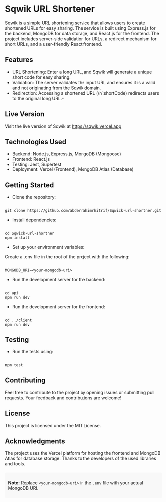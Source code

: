 # Sqwik URL Shortener
Sqwik is a simple URL shortening service that allows users to create shortened URLs for easy sharing. The service is built using Express.js for the backend, MongoDB for data storage, and React.js for the frontend. The project includes server-side validation for URLs, a redirect mechanism for short URLs, and a user-friendly React frontend.

## Features
- URL Shortening: Enter a long URL, and Sqwik will generate a unique short code for easy sharing.
- Validation: The server validates the input URL and ensures it is a valid and not originating from the Sqwik domain.
- Redirection: Accessing a shortened URL (/r/:shortCode) redirects users to the original long URL.-

## Live Version
Visit the live version of Sqwik at https://sqwik.vercel.app

## Technologies Used
- Backend: Node.js, Express.js, MongoDB (Mongoose)
- Frontend: React.js
- Testing: Jest, Supertest
- Deployment: Vercel (Frontend), MongoDB Atlas (Database)
## Getting Started
- Clone the repository:

 ```

git clone https://github.com/abderrahimrhitrif/Sqwick-url-shortner.git

```

- Install dependencies:

```

cd Sqwick-url-shortner
npm install

```
- Set up your environment variables:

Create a .env file in the root of the project with the following:

```

MONGODB_URI=<your-mongodb-uri>

```
- Run the development server for the backend:

```

cd api
npm run dev

```

- Run the development server for the frontend:

```

cd ../client
npm run dev

```


## Testing

- Run the tests using:

```

npm test

```
## Contributing

Feel free to contribute to the project by opening issues or submitting pull requests. Your feedback and contributions are welcome!

## License

This project is licensed under the MIT License.

## Acknowledgments
The project uses the Vercel platform for hosting the frontend and MongoDB Atlas for database storage.
Thanks to the developers of the used libraries and tools.
<aside style="background-color: #f8f8f8; padding: 10px; border-radius: 5px; margin-top: 20px;">

**Note:**
Replace `<your-mongodb-uri>` in the `.env` file with your actual MongoDB URI.

</aside>
